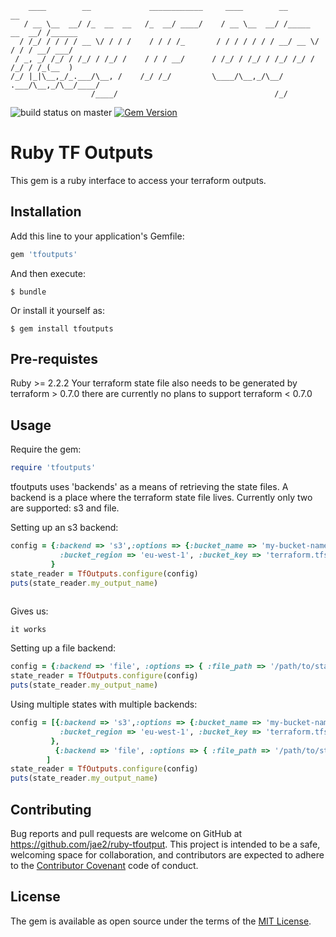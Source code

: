 ```
    ____        __             ____________     ____        __              __      
   / __ \__  __/ /_  __  __   /_  __/ ____/    / __ \__  __/ /_____  __  __/ /______
  / /_/ / / / / __ \/ / / /    / / / /_       / / / / / / / __/ __ \/ / / / __/ ___/
 / _, _/ /_/ / /_/ / /_/ /    / / / __/      / /_/ / /_/ / /_/ /_/ / /_/ / /_(__  ) 
/_/ |_|\__,_/_.___/\__, /    /_/ /_/         \____/\__,_/\__/ .___/\__,_/\__/____/  
                  /____/                                   /_/                      
```
![build status on master](https://travis-ci.org/jae2/ruby-tfoutputs.svg?branch=master)   [![Gem Version](https://badge.fury.io/rb/tfoutputs.svg)](https://badge.fury.io/rb/tfoutputs)


# Ruby TF Outputs

This gem is a ruby interface to access your terraform outputs.

## Installation

Add this line to your application's Gemfile:

```ruby
gem 'tfoutputs'
```

And then execute:

    $ bundle

Or install it yourself as:

    $ gem install tfoutputs




## Pre-requistes

Ruby >= 2.2.2
Your terraform state file also needs to be generated by terraform > 0.7.0  there are currently no plans to support terraform < 0.7.0



## Usage

Require the gem:

```ruby
require 'tfoutputs'
```

tfoutputs uses 'backends' as a means of retrieving the state files. A backend is a place where the terraform state file lives. Currently only two are supported: s3 and file.

Setting up an s3 backend:

```ruby
config = {:backend => 's3',:options => {:bucket_name => 'my-bucket-name-goes-here',
           :bucket_region => 'eu-west-1', :bucket_key => 'terraform.tfstate' }
         }
state_reader = TfOutputs.configure(config)
puts(state_reader.my_output_name)
         
```
Gives us:

```
it works

```

Setting up a file backend:
```ruby
config = {:backend => 'file', :options => { :file_path => '/path/to/state/file/terraform.tfstate' } }
state_reader = TfOutputs.configure(config)
puts(state_reader.my_output_name)

```


Using multiple states with multiple backends:

```ruby
config = [{:backend => 's3',:options => {:bucket_name => 'my-bucket-name-goes-here',
           :bucket_region => 'eu-west-1', :bucket_key => 'terraform.tfstate' }
         },
          {:backend => 'file', :options => { :file_path => '/path/to/state/file/terraform.tfstate' } }
        ]
state_reader = TfOutputs.configure(config)
puts(state_reader.my_output_name)
```


## Contributing

Bug reports and pull requests are welcome on GitHub at https://github.com/jae2/ruby-tfoutput. This project is intended to be a safe, welcoming space for collaboration, and contributors are expected to adhere to the [Contributor Covenant](http://contributor-covenant.org) code of conduct.


## License

The gem is available as open source under the terms of the [MIT License](http://opensource.org/licenses/MIT).

